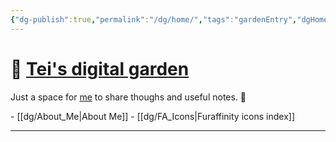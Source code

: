 ```yaml
---
{"dg-publish":true,"permalink":"/dg/home/","tags":"gardenEntry","dgHomeLink":false,"dgPassFrontmatter":false}
---
```



# 🌱 [Tei's digital garden](https://teijuan.netlify.app)
Just a space for [me](https://tei-juan.carrd.co) to share thoughs and useful notes. 🌿

\- [[dg/About_Me|About Me]]
\- [[dg/FA_Icons|Furaffinity icons index]]
____